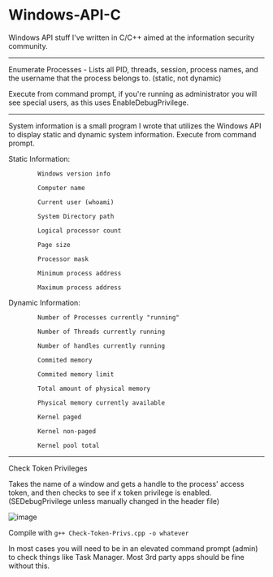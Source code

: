 # Windows-API-C
Windows API stuff I've written in C/C++ aimed at the information security community.

-------------------------------------------------------------------------------------------------------------------------------------------------------------------------------
Enumerate Processes - Lists all PID, threads, session, process names, and the username that the process belongs to. (static, not dynamic)

Execute from command prompt, if you're running as administrator you will see special users, as this uses EnableDebugPrivilege.

--------------------------------------------------------------------------------------------------------------------------------------------------------------------------------

System information is a small program I wrote that utilizes the Windows API to display static and dynamic system information. Execute from command prompt.

   Static Information:  
   
            Windows version info
            
            Computer name
            
            Current user (whoami)
            
            System Directory path
            
            Logical processor count
            
            Page size
            
            Processor mask
            
            Minimum process address
            
            Maximum process address
            
            
   Dynamic Information:
   
            Number of Processes currently "running"
            
            Number of Threads currently running
            
            Number of handles currently running
            
            Commited memory
            
            Commited memory limit
            
            Total amount of physical memory
            
            Physical memory currently available
            
            Kernel paged 
            
            Kernel non-paged
            
            Kernel pool total
            
---------------------------------------------------------------------------------------------------------------------------------------------------------------------------------
                                                                            
   Check Token Privileges
   
   Takes the name of a window and gets a handle to the process' access token, and then checks to see if x token privilege is enabled. (SEDebugPrivilege unless manually changed in the header file)
   
   ![image](https://user-images.githubusercontent.com/62064338/168439796-046e9d02-2094-4a39-b568-2171e09dfef1.png)
   
   Compile with ``g++ Check-Token-Privs.cpp -o whatever``

   In most cases you will need to be in an elevated command prompt (admin) to check things like Task Manager. Most 3rd party apps should be fine without this.
